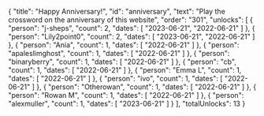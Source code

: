 {
  "title": "Happy Anniversary!",
  "id": "anniversary",
  "text": "Play the crossword on the anniversary of this website",
  "order": "301",
  "unlocks": [
    {
      "person": "j-sheps",
      "count": 2,
      "dates": [
        "2023-06-21",
        "2022-06-21"
      ]
    },
    {
      "person": "Lily2point0",
      "count": 2,
      "dates": [
        "2023-06-21",
        "2022-06-21"
      ]
    },
    {
      "person": "Ania",
      "count": 1,
      "dates": [
        "2022-06-21"
      ]
    },
    {
      "person": "apaleslimghost",
      "count": 1,
      "dates": [
        "2022-06-21"
      ]
    },
    {
      "person": "binaryberry",
      "count": 1,
      "dates": [
        "2022-06-21"
      ]
    },
    {
      "person": "cb",
      "count": 1,
      "dates": [
        "2022-06-21"
      ]
    },
    {
      "person": "Emma L",
      "count": 1,
      "dates": [
        "2022-06-21"
      ]
    },
    {
      "person": "ivo",
      "count": 1,
      "dates": [
        "2022-06-21"
      ]
    },
    {
      "person": "Otherowan",
      "count": 1,
      "dates": [
        "2022-06-21"
      ]
    },
    {
      "person": "Rowan M",
      "count": 1,
      "dates": [
        "2022-06-21"
      ]
    },
    {
      "person": "alexmuller",
      "count": 1,
      "dates": [
        "2023-06-21"
      ]
    }
  ],
  "totalUnlocks": 13
}